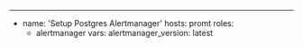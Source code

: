 ---
- name: 'Setup Postgres Alertmanager'
  hosts: promt
  roles:
    - alertmanager
  vars:
    alertmanager_version: latest